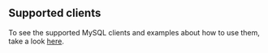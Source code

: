 ## Supported clients

To see the supported MySQL clients and examples about how to use them, take a look [here](https://github.com/src-d/go-mysql-server/blob/5a9075414ef5cc7799a551289f81cd6d34242eaf/SUPPORTED_CLIENTS.md).
